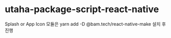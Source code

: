 # utaha-package-script-react-native

Splash or App Icon 모듈은 yarn add -D @bam.tech/react-native-make 설치 후 진행
